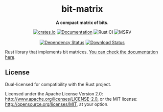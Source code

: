 <div align="center">
  <h1>bit-matrix</h1>
  <p>
    <strong>A compact matrix of bits.</strong>
  </p>
  <p>

[![crates.io][crates.io shield]][crates.io link]
[![Documentation][docs.rs badge]][docs.rs link]
![Rust CI][github ci badge]
![MSRV][rustc 1.65+]
<br />
<br />
[![Dependency Status][deps.rs status]][deps.rs link]
[![Download Status][shields.io download count]][crates.io link]

  </p>
</div>

[crates.io shield]: https://img.shields.io/crates/v/bit-matrix?label=latest
[crates.io link]: https://crates.io/crates/bit-matrix
[docs.rs badge]: https://docs.rs/bit-matrix/badge.svg?version=0.8.0
[docs.rs link]: https://docs.rs/bit-matrix/0.8.0/bit-matrix/
[github ci badge]: https://github.com/pczarn/bit-matrix/workflows/CI/badge.svg?branch=master
[rustc 1.65+]: https://img.shields.io/badge/rustc-1.65%2B-blue.svg
[deps.rs status]: https://deps.rs/crate/bit-matrix/0.8.0/status.svg
[deps.rs link]: https://deps.rs/crate/bit-matrix/0.8.0
[shields.io download count]: https://img.shields.io/crates/d/bit-matrix.svg

Rust library that implements bit matrices.
[You can check the documentation here](https://docs.rs/bit-matrix/latest/bit_matrix/).

## License

Dual-licensed for compatibility with the Rust project.

Licensed under the Apache License Version 2.0:
http://www.apache.org/licenses/LICENSE-2.0, or the MIT license:
http://opensource.org/licenses/MIT, at your option.
